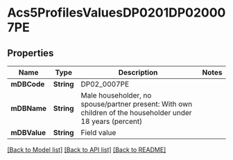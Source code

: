 # Acs5ProfilesValuesDP0201DP020007PE

## Properties
Name | Type | Description | Notes
------------ | ------------- | ------------- | -------------
**mDBCode** | **String** | DP02_0007PE | 
**mDBName** | **String** | Male householder, no spouse/partner present: With own children of the householder under 18 years (percent) | 
**mDBValue** | **String** | Field value | 

[[Back to Model list]](../README.md#documentation-for-models) [[Back to API list]](../README.md#documentation-for-api-endpoints) [[Back to README]](../README.md)


